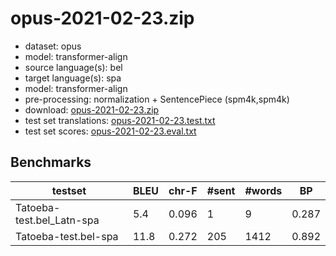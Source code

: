 # opus-2021-02-23.zip

* dataset: opus
* model: transformer-align
* source language(s): bel
* target language(s): spa
* model: transformer-align
* pre-processing: normalization + SentencePiece (spm4k,spm4k)
* download: [opus-2021-02-23.zip](https://object.pouta.csc.fi/Tatoeba-MT-models/bel-spa/opus-2021-02-23.zip)
* test set translations: [opus-2021-02-23.test.txt](https://object.pouta.csc.fi/Tatoeba-MT-models/bel-spa/opus-2021-02-23.test.txt)
* test set scores: [opus-2021-02-23.eval.txt](https://object.pouta.csc.fi/Tatoeba-MT-models/bel-spa/opus-2021-02-23.eval.txt)

## Benchmarks

| testset | BLEU  | chr-F | #sent | #words | BP |
|---------|-------|-------|-------|--------|----|
| Tatoeba-test.bel_Latn-spa 	| 5.4 	| 0.096 	| 1 	| 9 	| 0.287 |
| Tatoeba-test.bel-spa 	| 11.8 	| 0.272 	| 205 	| 1412 	| 0.892 |

